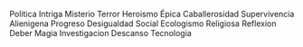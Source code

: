 Politica
Intriga
Misterio
Terror
Heroismo
Épica
Caballerosidad
Supervivencia
Alienigena
Progreso
Desigualdad Social
Ecologismo
Religiosa
Reflexion
Deber
Magia
Investigacion
Descanso
Tecnologia